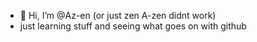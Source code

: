 - 👋 Hi, I’m @Az-en (or just zen A-zen didnt work)
- just learning stuff and seeing what goes on with github
